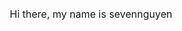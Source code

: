 <style>
*,
*:before,
*:after {
  box-sizing: border-box;
}
* {
  margin: 0;
  padding: 0;
  font: inherit;
}
img,
picture,
svg,
video {
  display: block;
  max-width: 100%;
}
input,
select,
textarea {
  background-color: transparent;
  outline: none;
}
button {
  cursor: pointer;
  background-color: transparent;
  outline: none;
  border: 0;
}
body {
  min-height: 100vh;
  font-weight: 400;
  font-size: 16px;
  line-height: 1;
}

</style>

<div class="wrapper">
    <header class="header">
        <h1 class="header-title">Hi there, my name is sevennguyen</h1>
    </header>
</div>
